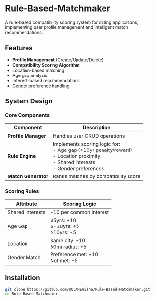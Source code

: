 # Rule-Based-Matchmaker
A rule-based compatibility scoring system for dating applications, implementing user profile management and intelligent match recommendations.


## Features 
-  **Profile Management** (Create/Update/Delete)
-  **Compatibility Scoring Algorithm**
-  Location-based matching
-  Age gap analysis
-  Interest-based recommendations
-  Gender preference handling

## System Design 
### Core Components
| Component | Description |
|-----------|-------------|
| **Profile Manager** | Handles user CRUD operations |
| **Rule Engine** | Implements scoring logic for: <br>- Age gap (±10yr penalty/reward) <br>- Location proximity <br>- Shared interests <br>- Gender preferences |
| **Match Generator** | Ranks matches by compatibility score |

### Scoring Rules
| Attribute | Scoring Logic |
|-----------|---------------|
| Shared Interests | +10 per common interest |
| Age Gap | ≤5yrs: +10 <br>6-10yrs: +5 <br>>10yrs: -5 |
| Location | Same city: +10 <br>50mi radius: +5 |
| Gender Match | Preference met: +10 <br>Not met: -5 |

## Installation 
```bash
git clone https://github.com/KULANEAisha/Rule-Based-Matchmaker.git
cd Rule-Based-Matchmaker
